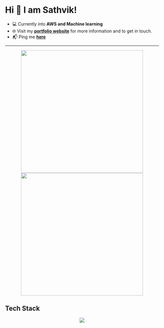 
# Hi 👋 I am Sathvik! 
- 💻 Currently into **AWS and Machine learning** <br>
- 🌐 Visit my [**portfolio website**](https://sathvikprofile.vercel.app/) for more information and to get in touch.
- 📬 Ping me [ **here** ](mailto:sathvik902@gmail.com)

---

<p align="center">
  <img src="https://github-readme-stats.vercel.app/api?username=sathvik902&show_icons=true&theme=bear" width="400">
  <img src="https://github-readme-streak-stats.herokuapp.com?user=sathvik902&theme=dark&hide_border=true" width="400">
</p>

## Tech Stack
<div align="center">
  
<a href="https://skillicons.dev">
  <img src="https://skillicons.dev/icons?i=javascript,react,expressjs,nodejs,tailwind,ts,tensorflow,python,cpp,mongodb,aws,postman,git" />
</a>
  
</div>
